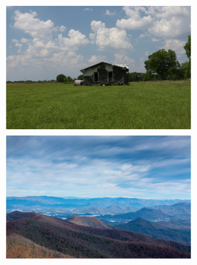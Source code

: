 ![South Georgia](../images/exhibition/south-ga-0001.JPG)

![North Georgia](../images/exhibition/north-ga-0001.jpg)